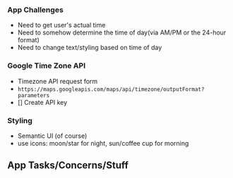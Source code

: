 ### App Challenges
- Need to get user's actual time
- Need to somehow determine the time of day(via AM/PM or the 24-hour format)
- Need to change text/styling based on time of day

### Google Time Zone API
- Timezone API request form
- `https://maps.googleapis.com/maps/api/timezone/outputFormat?parameters`
- [] Create API key

### Styling
- Semantic UI (of course)
- use icons: moon/star for night, sun/coffee cup for morning

## App Tasks/Concerns/Stuff
